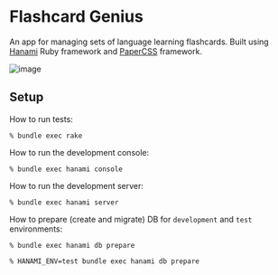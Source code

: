# Flashcard Genius

An app for managing sets of language learning flashcards. Built using [Hanami](https://guides.hanamirb.org/) Ruby framework and [PaperCSS](https://www.getpapercss.com/) framework.

![image](https://user-images.githubusercontent.com/5732023/88967360-fdf3a600-d2ad-11ea-93c5-4cc5c11d43a0.png)

## Setup

How to run tests:

```
% bundle exec rake
```

How to run the development console:

```
% bundle exec hanami console
```

How to run the development server:

```
% bundle exec hanami server
```

How to prepare (create and migrate) DB for `development` and `test` environments:

```
% bundle exec hanami db prepare

% HANAMI_ENV=test bundle exec hanami db prepare
```
